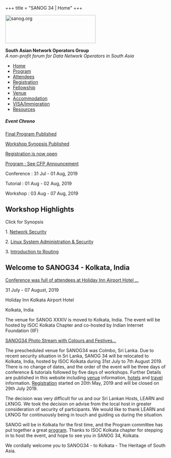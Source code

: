 +++
title = "SANOG 34 | Home"
+++

[<img src="images/logo.jpg" width="283" height="88" alt="sanog.org" />](index.html)

**South Asian Network Operators Group**  
*A non-profit forum for Data Network Operators in South Asia*

-   [Home](sanog34/index.html)
-   [Program](sanog34/program.html)
-   [Attendees](sanog34/attendee.html)
-   [Registration](sanog34/reg.html)
-   [Fellowship](sanog34/fellowship.html)
-   [Venue](sanog34/venue.html)
-   [Accommodation](sanog34/accomo.html)
-   [VISA/Immigration](sanog34/visa.html)
-   [Resources](sanog34/downloads.html)

##### Event Chrono

[Final Program Published](sanog34/program.html)

[Workshop Synopsis Published](sanog34/program.html)

[Registration is now open](sanog34/reg.html)

[Program : See CFP Announcement](sanog34/program.html)

Conference : 31 Jul - 01 Aug, 2019

Tutorial : 01 Aug - 02 Aug, 2019

Workshop : 03 Aug - 07 Aug, 2019

  

Workshop Highlights
-------------------

Click for Synopsis

1\. [Network Security](sanog34/netsec.html)

2\. [Linux System Administration & Security](sanog34/sysadm.html)

3\. [Introduction to Routing](sanog34/routing.html)

  
  
  
  
  
  
  
  

Welcome to SANOG34 - Kolkata, India
-----------------------------------

[Conference was full of attendees at Holiday Inn Airport Hotel
...](sanog34/program.html)

  

31 July - 07 August, 2019

Holiday Inn Kolkata Airport Hotel

Kolkata, India

  

The venue for SANOG XXXIV is moved to Kolkata, India. The event will be
hosted by ISOC Kolkata Chapter and co-hosted by Indian Internet
Foundation (IIF)

  

[SANOG34 Photo Stream with Colours and
Festives...](https://www.flickr.com/groups/sanog34/pool/)

  

The prescheduled venue for SANOG34 was Colmbo, Sri Lanka. Due to recent
security situation in Sri Lanka, SANOG 34 will be relocated to Kolkata,
India, hosted by ISOC Kolkata during 31st July to 7th August 2019. There
is no change of dates, and the order of the event will be three days of
conference & tutorials followed by five days of workshops. Further
Details are published in this website including
[venue](sanog34/venue.html) information, [hotels](sanog34/accomo.html)
and [travel](sanog34/visa.html) information.
[Registration](sanog34/reg.html) started on 20th May, 2019 and will be
closed on 29th July 2019.

  

The decision was very difficult for us and our Sri Lankan Hosts, LEARN
and LKNOG. We took the decision on advise from the local host in greater
consideration of security of participants. We would like to thank LEARN
and LKNOG for continuously being in touch and guiding us during the
situation.

  

SANOG will be in Kolkata for the first time, and the Program committee
has put together a great [program](sanog34/program.html). Thanks to ISOC
Kolkata chapter for stepping in to host the event, and hope to see you
in SANOG 34, Kolkata.

  

We cordially welcome you to SANOG34 - to Kolkata - The Heritage of South
Asia.

 
